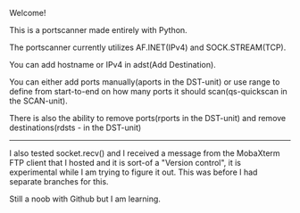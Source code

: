 Welcome!

This is a portscanner made entirely with Python.

The portscanner currently utilizes AF.INET(IPv4) and SOCK.STREAM(TCP).

You can add hostname or IPv4 in adst(Add Destination).

You can either add ports manually(aports in the DST-unit) or use range to define from start-to-end on how many ports it should scan(qs-quickscan in the SCAN-unit).

There is also the ability to remove ports(rports in the DST-unit) and remove destinations(rdsts - in the DST-unit)

----
I also tested socket.recv() and I received a message from the MobaXterm FTP client that I hosted and it is sort-of a "Version control", it is experimental while I am trying to figure it out. This was before I had separate branches for this. 

Still a noob with Github but I am learning.
